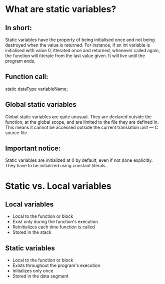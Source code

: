 # What are static variables?

## In short:
Static variables have the property of being initialised once and not being destroyed when the value is returned. For instance, if an int variable is initialised with value 0, itterated once and returned, whenever called again, the function will itterate from the last value given. It will live until the program ends.

## Function call:
static dataType	variableName;

## Global static variables
Global static variables are quite unusual. They are declared outside the function, at the global scope, and are limited to the file they are defined in. This means it cannot be accessed outside the current translation unit — C source file.

## Important notice:
Static variables are initialized at 0 by default, even if not done explicitly. They have to be initialized using constant literals.

# Static vs. Local variables

## Local variables
- Local to the function or block
- Exist only during the function's execution
- Reinitializes each time function is called
- Stored in the stack

## Static variables
- Local to the function or block
- Exists throughout the program's execution
- Initializes only once
- Stored in the data segment

